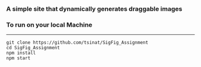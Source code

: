 ### A simple site that dynamically generates draggable images

### To run on your local Machine
---
    git clone https://github.com/tsinat/SigFig_Assignment
    cd SigFig_Assignment
    npm install
    npm start
